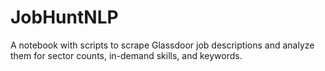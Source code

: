 # JobHuntNLP
A notebook with scripts to scrape Glassdoor job descriptions and analyze them for sector counts, in-demand skills, and keywords.
